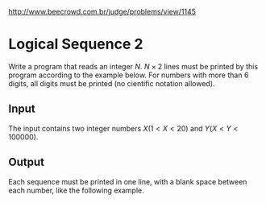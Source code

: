 http://www.beecrowd.com.br/judge/problems/view/1145

# Logical Sequence 2

Write a program that reads an integer $N$. $N \times 2$ lines must be printed
by this program according to the example below. For numbers with more than $6$
digits, all digits must be printed (no cientific notation allowed).

## Input

The input contains two integer numbers $X (1 \lt X \lt 20)$ and $Y (X \lt Y
\lt 100000)$.

## Output

Each sequence must be printed in one line, with a blank space between each
number, like the following example.
